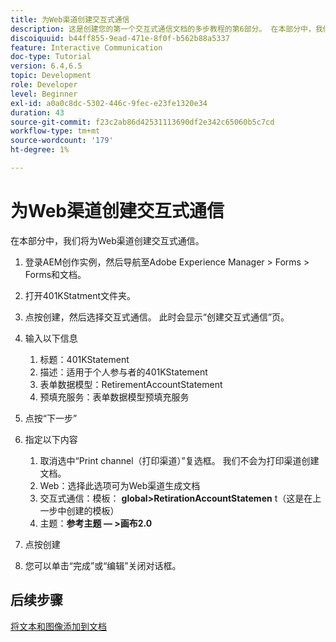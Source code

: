 ```yaml
---
title: 为Web渠道创建交互式通信
description: 这是创建您的第一个交互式通信文档的多步教程的第6部分。 在本部分中，我们将为Web渠道创建交互式通信。
discoiquuid: b44ff855-9ead-471e-8f0f-b562b88a5337
feature: Interactive Communication
doc-type: Tutorial
version: 6.4,6.5
topic: Development
role: Developer
level: Beginner
exl-id: a0a0c8dc-5302-446c-9fec-e23fe1320e34
duration: 43
source-git-commit: f23c2ab86d42531113690df2e342c65060b5c7cd
workflow-type: tm+mt
source-wordcount: '179'
ht-degree: 1%

---
```


# 为Web渠道创建交互式通信

在本部分中，我们将为Web渠道创建交互式通信。

1. 登录AEM创作实例，然后导航至Adobe Experience Manager > Forms > Forms和文档。
1. 打开401KStatment文件夹。
1. 点按创建，然后选择交互式通信。 此时会显示“创建交互式通信”页。
1. 输入以下信息

   1. 标题：401KStatement
   1. 描述：适用于个人参与者的401KStatement
   1. 表单数据模型：RetirementAccountStatement
   1. 预填充服务：表单数据模型预填充服务

1. 点按“下一步”
1. 指定以下内容

   1. 取消选中“Print channel（打印渠道）”复选框。 我们不会为打印渠道创建文档。
   1. Web：选择此选项可为Web渠道生成文档
   1. 交互式通信：模板： **global>RetirationAccountStatemen** t（这是在上一步中创建的模板）
   1. 主题：**参考主题 — >画布2.0**

1. 点按创建
1. 您可以单击“完成”或“编辑”关闭对话框。

## 后续步骤

[将文本和图像添加到文档](./partseven.md)
